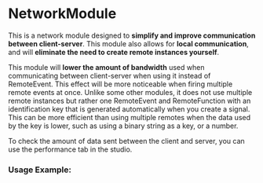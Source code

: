 # NetworkModule

This is a network module designed to **simplify and improve communication between client-server**.
This module also allows for **local communication**, and will **eliminate the need to create remote instances yourself**.

This module will **lower the amount of bandwidth** used when communicating between client-server when using it instead of RemoteEvent.
This effect will be more noticeable when firing multiple remote events at once. Unlike some other modules, it does not use multiple remote instances
but rather one RemoteEvent and RemoteFunction with an identification key that is generated automatically when you create a signal. This can
be more efficient than using multiple remotes when the data used by the key is lower, such as using a binary string as a key, or a number.

To check the amount of data sent between the client and server, you can use the performance tab in the studio.

### Usage Example:
